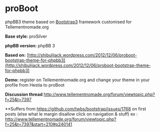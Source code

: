 proBoot
=======

phpBB3 theme based on [Bootstrap3](http://twitter.github.com/bootstrap/) framework customised for Tellementnomade.org

**Base style:** proSilver

**phpBB version:** phpBB 3

**Based on:** [http://shibulijack.wordpress.com/2012/12/06/proboot-bootstrap-theme-for-phpbb3](http://shibulijack.wordpress.com/2012/12/06/proboot-bootstrap-theme-for-phpbb3)

**Demo:** register on Tellementnomade.org and change your theme in your profile from Hestia to proBoot

**Discussion thread** 
	http://www.tellementnomade.org/forum/viewtopic.php?f=25&t=7397
	
**Suffers from 
https://github.com/twbs/bootstrap/issues/1768 on first posts (else what le margin disallow click on navigation & stuff)
	ex : http://www.tellementnomade.org/forum/viewtopic.php?f=25&t=7397&start=210#p240141
	
	